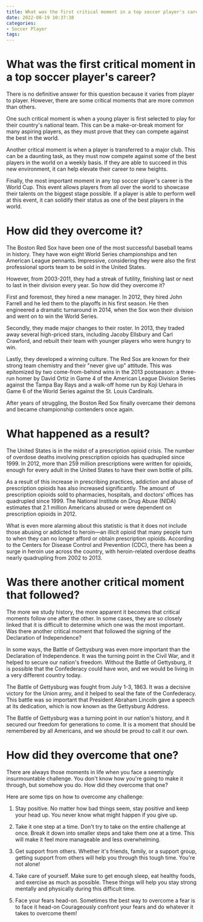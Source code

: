 ```yaml
---
title: What was the first critical moment in a top soccer player's career
date: 2022-08-19 10:37:38
categories:
- Soccer Player
tags:
---
```



#  What was the first critical moment in a top soccer player's career?

There is no definitive answer for this question because it varies from player to player. However, there are some critical moments that are more common than others.

One such critical moment is when a young player is first selected to play for their country's national team. This can be a make-or-break moment for many aspiring players, as they must prove that they can compete against the best in the world.

Another critical moment is when a player is transferred to a major club. This can be a daunting task, as they must now compete against some of the best players in the world on a weekly basis. If they are able to succeed in this new environment, it can help elevate their career to new heights.

Finally, the most important moment in any top soccer player's career is the World Cup. This event allows players from all over the world to showcase their talents on the biggest stage possible. If a player is able to perform well at this event, it can solidify their status as one of the best players in the world.

#  How did they overcome it?

The Boston Red Sox have been one of the most successful baseball teams in history. They have won eight World Series championships and ten American League pennants. Impressive, considering they were also the first professional sports team to be sold in the United States.

However, from 2003-2011, they had a streak of futility, finishing last or next to last in their division every year. So how did they overcome it?

First and foremost, they hired a new manager. In 2012, they hired John Farrell and he led them to the playoffs in his first season. He then engineered a dramatic turnaround in 2014, when the Sox won their division and went on to win the World Series.

Secondly, they made major changes to their roster. In 2013, they traded away several high-priced stars, including Jacoby Ellsbury and Carl Crawford, and rebuilt their team with younger players who were hungry to win.

Lastly, they developed a winning culture. The Red Sox are known for their strong team chemistry and their "never give up" attitude. This was epitomized by two come-from-behind wins in the 2013 postseason: a three-run homer by David Ortiz in Game 4 of the American League Division Series against the Tampa Bay Rays and a walk-off home run by Koji Uehara in Game 6 of the World Series against the St. Louis Cardinals.

After years of struggling, the Boston Red Sox finally overcame their demons and became championship contenders once again.

#  What happened as a result?

The United States is in the midst of a prescription opioid crisis. The number of overdose deaths involving prescription opioids has quadrupled since 1999. In 2012, more than 259 million prescriptions were written for opioids, enough for every adult in the United States to have their own bottle of pills.

As a result of this increase in prescribing practices, addiction and abuse of prescription opioids has also increased significantly. The amount of prescription opioids sold to pharmacies, hospitals, and doctors’ offices has quadrupled since 1999. The National Institute on Drug Abuse (NIDA) estimates that 2.1 million Americans abused or were dependent on prescription opioids in 2012.

What is even more alarming about this statistic is that it does not include those abusing or addicted to heroin—an illicit opioid that many people turn to when they can no longer afford or obtain prescription opioids. According to the Centers for Disease Control and Prevention (CDC), there has been a surge in heroin use across the country, with heroin-related overdose deaths nearly quadrupling from 2002 to 2013.

#  Was there another critical moment that followed?

The more we study history, the more apparent it becomes that critical moments follow one after the other. In some cases, they are so closely linked that it is difficult to determine which one was the most important. Was there another critical moment that followed the signing of the Declaration of Independence?

In some ways, the Battle of Gettysburg was even more important than the Declaration of Independence. It was the turning point in the Civil War, and it helped to secure our nation's freedom. Without the Battle of Gettysburg, it is possible that the Confederacy could have won, and we would be living in a very different country today.

The Battle of Gettysburg was fought from July 1-3, 1863. It was a decisive victory for the Union army, and it helped to seal the fate of the Confederacy. This battle was so important that President Abraham Lincoln gave a speech at its dedication, which is now known as the Gettysburg Address.

The Battle of Gettysburg was a turning point in our nation's history, and it secured our freedom for generations to come. It is a moment that should be remembered by all Americans, and we should be proud to call it our own.

#  How did they overcome that one?

There are always those moments in life when you face a seemingly insurmountable challenge. You don't know how you're going to make it through, but somehow you do. How did they overcome that one?

Here are some tips on how to overcome any challenge:

1. Stay positive. No matter how bad things seem, stay positive and keep your head up. You never know what might happen if you give up.

2. Take it one step at a time. Don't try to take on the entire challenge at once. Break it down into smaller steps and take them one at a time. This will make it feel more manageable and less overwhelming.

3. Get support from others. Whether it's friends, family, or a support group, getting support from others will help you through this tough time. You're not alone!

4. Take care of yourself. Make sure to get enough sleep, eat healthy foods, and exercise as much as possible. These things will help you stay strong mentally and physically during this difficult time.

5. Face your fears head-on. Sometimes the best way to overcome a fear is to face it head-on Courageously confront your fears and do whatever it takes to overcome them!